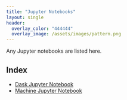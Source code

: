 ```yaml
---
title: "Jupyter Notebooks"
layout: single
header:
  overlay_color: "444444"
  overlay_image: /assets/images/pattern.png
---
```


Any Jupyter notebooks are listed here.

## Index

* [Dask Jupyter Notebook](session3-intro-to-python-dask-on-ceres.md)
* [Machine Jupyter Notebook](session5_machine_learning.md)
